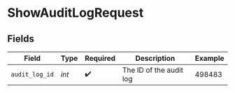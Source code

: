 # ShowAuditLogRequest


## Fields

| Field                   | Type                    | Required                | Description             | Example                 |
| ----------------------- | ----------------------- | ----------------------- | ----------------------- | ----------------------- |
| `audit_log_id`          | *int*                   | :heavy_check_mark:      | The ID of the audit log | 498483                  |